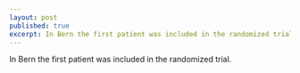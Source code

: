 ```yaml
---
layout: post
published: true
excerpt: In Bern the first patient was included in the randomized trial
---
```


In Bern the first patient was included in the randomized trial.



